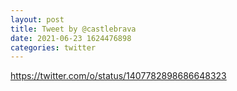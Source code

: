 ```yaml
--- 
layout: post 
title: Tweet by @castlebrava 
date: 2021-06-23 1624476898 
categories: twitter 
--- 
```

https://twitter.com/o/status/1407782898686648323